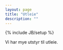 ```yaml
---
layout: page
title: "Utleie"
description: ""
---
```

{% include JB/setup %}

Vi har mye utstyr til utleie.